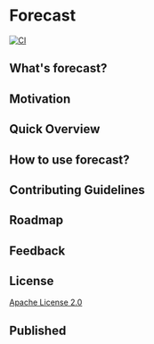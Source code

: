 # Forecast

[![CI](https://app.travis-ci.com/BlackPoint-CX/forecast.svg?branch=master)](https://github.com/BlackPoint-CX/forecast)

## What's forecast? 


## Motivation


## Quick Overview


## How to use forecast?


## Contributing Guidelines


## Roadmap


## Feedback

## License

[Apache License 2.0]()

## Published